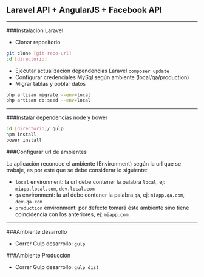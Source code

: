## Laravel API + AngularJS + Facebook API

***

###Instalación Laravel

* Clonar repositorio

```sh
git clone [git-repo-url]
cd [directorio]
```

* Ejecutar actualización dependencias Laravel `composer update`
* Configurar credenciales MySql según ambiente (local/qa/production)
* Migrar tablas y poblar datos

```sh
php artisan migrate --env=local
php artisan db:seed --env=local
```
***

###Instalar dependencias node y bower

```sh
cd [directorio]/_gulp
npm install
bower install
```

###Configurar url de ambientes

La aplicación reconoce el ambiente (Environment) según la url que se trabaje, es por este que se debe considerar lo siguiente:

* `local` environment: la url debe contener la palabra `local`, ej: `miapp.local.com`, `dev.local.com`
* `qa` environment: la url debe contener la palabra `qa`, ej: `miapp.qa.com`, `dev.qa.com`
* `production` environment: por defecto tomará éste ambiente sino tiene coincidencia con los anteriores, ej: `miapp.com`

***
###Ambiente desarrollo

* Correr Gulp desarrollo: ```gulp ```

###Ambiente Producción

* Correr Gulp desarrollo: ```gulp dist ```
